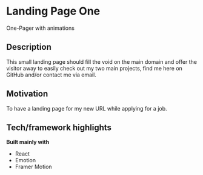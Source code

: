 # Landing Page One

One-Pager with animations

## Description

This small landing page should fill the void on the main domain and offer the visitor away to easily check out my two main projects, find me here on GitHub and/or contact me via email.

## Motivation

To have a landing page for my new URL while applying for a job.

## Tech/framework highlights

<b>Built mainly with </b>

- React
- Emotion
- Framer Motion
